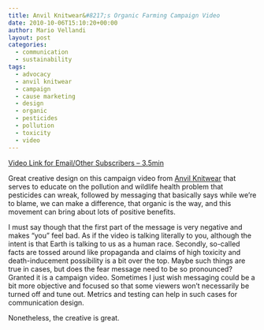 ```yaml
---
title: Anvil Knitwear&#8217;s Organic Farming Campaign Video
date: 2010-10-06T15:10:20+00:00
author: Mario Vellandi
layout: post
categories:
  - communication
  - sustainability
tags:
  - advocacy
  - anvil knitwear
  - campaign
  - cause marketing
  - design
  - organic
  - pesticides
  - pollution
  - toxicity
  - video
---
```

[Video Link for Email/Other Subscribers &#8211; 3.5min](http://www.youtube.com/watch?v=NFJlK2l5zNs)

Great creative design on this campaign video from [Anvil Knitwear](http://www.anvilknitwear.com/) that serves to educate on the pollution and wildlife health problem that pesticides can wreak, followed by messaging that basically says while we&#8217;re to blame, we can make a difference, that organic is the way, and this movement can bring about lots of positive benefits.

I must say though that the first part of the message is very negative and makes &#8220;you&#8221; feel bad. As if the video is talking literally to you, although the intent is that Earth is talking to us as a human race. Secondly, so-called facts are tossed around like propaganda and claims of high toxicity and death-inducement possibility is a bit over the top. Maybe such things are true in cases, but does the fear message need to be so pronounced? Granted it is a campaign video. Sometimes I just wish messaging could be a bit more objective and focused so that some viewers won&#8217;t necessarily be turned off and tune out. Metrics and testing can help in such cases for communication design.

Nonetheless, the creative is great.
